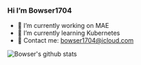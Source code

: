 ### Hi I’m Bowser1704

- 🔭 I’m currently working on MAE
- 🌱 I’m currently learning Kubernetes
- 💬 Contact me: bowser1704@icloud.com

![Bowser's github stats](https://github-readme-stats.vercel.app/api?username=Bowser1704&count_private=true&theme=radical)
